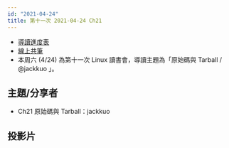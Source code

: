 ```yaml
---
id: "2021-04-24"
title: 第十一次 2021-04-24 Ch21
---
```


- [導讀進度表](https://docs.google.com/spreadsheets/d/1xjz22UDz_vKW92dJpnGysNCtFiSCYz_wbkHD4B1EQ-0/edit?usp=sharing)
- [線上共筆](https://hackmd.io/@ncnu-opensource/linux-study-circle)
- 本周六 (4/24) 為第十一次 Linux 讀書會，導讀主題為「原始碼與 Tarball   / @jackkuo 」。

## 主題/分享者

- Ch21 原始碼與 Tarball：jackkuo

## 投影片
